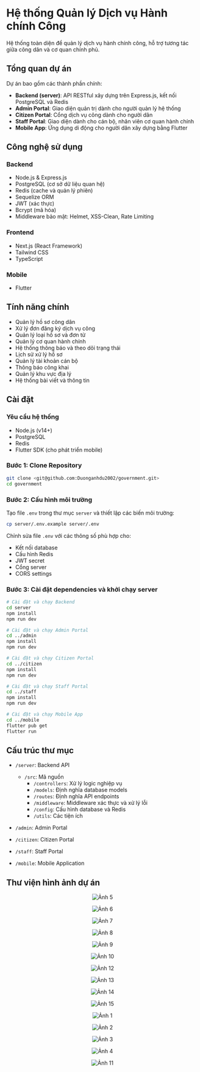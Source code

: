 # Hệ thống Quản lý Dịch vụ Hành chính Công

Hệ thống toàn diện để quản lý dịch vụ hành chính công, hỗ trợ tương tác giữa công dân và cơ quan chính phủ.

## Tổng quan dự án

Dự án bao gồm các thành phần chính:

- **Backend (server)**: API RESTful xây dựng trên Express.js, kết nối PostgreSQL và Redis
- **Admin Portal**: Giao diện quản trị dành cho người quản lý hệ thống
- **Citizen Portal**: Cổng dịch vụ công dành cho người dân
- **Staff Portal**: Giao diện dành cho cán bộ, nhân viên cơ quan hành chính
- **Mobile App**: Ứng dụng di động cho người dân xây dựng bằng Flutter

## Công nghệ sử dụng

### Backend
- Node.js & Express.js
- PostgreSQL (cơ sở dữ liệu quan hệ)
- Redis (cache và quản lý phiên)
- Sequelize ORM
- JWT (xác thực)
- Bcrypt (mã hóa)
- Middleware bảo mật: Helmet, XSS-Clean, Rate Limiting

### Frontend
- Next.js (React Framework)
- Tailwind CSS
- TypeScript

### Mobile
- Flutter

## Tính năng chính

- Quản lý hồ sơ công dân
- Xử lý đơn đăng ký dịch vụ công
- Quản lý loại hồ sơ và đơn từ
- Quản lý cơ quan hành chính
- Hệ thống thông báo và theo dõi trạng thái
- Lịch sử xử lý hồ sơ
- Quản lý tài khoản cán bộ
- Thông báo công khai
- Quản lý khu vực địa lý
- Hệ thống bài viết và thông tin

## Cài đặt

### Yêu cầu hệ thống
- Node.js (v14+)
- PostgreSQL
- Redis
- Flutter SDK (cho phát triển mobile)

### Bước 1: Clone Repository

```bash
git clone <git@github.com:Duonganhdu2002/government.git>
cd government
```

### Bước 2: Cấu hình môi trường

Tạo file `.env` trong thư mục `server` và thiết lập các biến môi trường:

```bash
cp server/.env.example server/.env
```

Chỉnh sửa file `.env` với các thông số phù hợp cho:
- Kết nối database
- Cấu hình Redis
- JWT secret
- Cổng server
- CORS settings

### Bước 3: Cài đặt dependencies và khởi chạy server

```bash
# Cài đặt và chạy Backend
cd server
npm install
npm run dev

# Cài đặt và chạy Admin Portal
cd ../admin
npm install
npm run dev

# Cài đặt và chạy Citizen Portal
cd ../citizen
npm install
npm run dev

# Cài đặt và chạy Staff Portal
cd ../staff
npm install
npm run dev

# Cài đặt và chạy Mobile App
cd ../mobile
flutter pub get
flutter run
```

## Cấu trúc thư mục

- `/server`: Backend API
  - `/src`: Mã nguồn
    - `/controllers`: Xử lý logic nghiệp vụ
    - `/models`: Định nghĩa database models
    - `/routes`: Định nghĩa API endpoints
    - `/middleware`: Middleware xác thực và xử lý lỗi
    - `/config`: Cấu hình database và Redis
    - `/utils`: Các tiện ích

- `/admin`: Admin Portal
- `/citizen`: Citizen Portal
- `/staff`: Staff Portal
- `/mobile`: Mobile Application

## Thư viện hình ảnh dự án


<p align="center">
  <img src="./readme/anh9.jpg" alt="Ảnh 5" style="max-width: 100%; height: auto;"/>
</p>

<p align="center">
  <img src="./readme/anh10.jpg" alt="Ảnh 6" style="max-width: 100%; height: auto;"/>
</p>

<p align="center">
  <img src="./readme/anh11.jpg" alt="Ảnh 7" style="max-width: 100%; height: auto;"/>
</p>

<p align="center">
  <img src="./readme/anh12.jpg" alt="Ảnh 8" style="max-width: 100%; height: auto;"/>
</p>

<p align="center">
  <img src="./readme/anh13.jpg" alt="Ảnh 9" style="max-width: 100%; height: auto;"/>
</p>

<p align="center">
  <img src="./readme/anh14.jpg" alt="Ảnh 10" style="max-width: 100%; height: auto;"/>
</p>


<p align="center">
  <img src="./readme/anh1.jpg" alt="Ảnh 12" style="max-width: 100%; height: auto;"/>
</p>

<p align="center">
  <img src="./readme/anh2.jpg" alt="Ảnh 13" style="max-width: 100%; height: auto;"/>
</p>

<p align="center">
  <img src="./readme/anh3.jpg" alt="Ảnh 14" style="max-width: 100%; height: auto;"/>
</p>

<p align="center">
  <img src="./readme/anh4.jpg" alt="Ảnh 15" style="max-width: 100%; height: auto;"/>
</p>


<p align="center">
  <img src="./readme/anh5.jpg" alt="Ảnh 1" style="max-width: 100%; height: auto;"/>
</p>

<p align="center">
  <img src="./readme/anh6.jpg" alt="Ảnh 2" style="max-width: 100%; height: auto;"/>
</p>

<p align="center">
  <img src="./readme/anh7.jpg" alt="Ảnh 3" style="max-width: 100%; height: auto;"/>
</p>

<p align="center">
  <img src="./readme/anh8.jpg" alt="Ảnh 4" style="max-width: 100%; height: auto;"/>
</p>


<p align="center">
  <img src="./readme/anh15.jpg" alt="Ảnh 11" style="max-width: 100%; height: auto;"/>
</p>